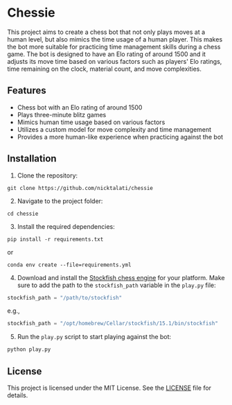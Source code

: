 # Chessie

This project aims to create a chess bot that not only plays moves at a human level, but also mimics the time usage of a human player. This makes the bot more suitable for practicing time management skills during a chess game. The bot is designed to have an Elo rating of around 1500 and it adjusts its move time based on various factors such as players' Elo ratings, time remaining on the clock, material count, and move complexities.

## Features

- Chess bot with an Elo rating of around 1500
- Plays three-minute blitz games
- Mimics human time usage based on various factors
- Utilizes a custom model for move complexity and time management
- Provides a more human-like experience when practicing against the bot

## Installation

1. Clone the repository:

```
git clone https://github.com/nicktalati/chessie
```

2. Navigate to the project folder:

```
cd chessie
```

3. Install the required dependencies:

```
pip install -r requirements.txt
```
or
```
conda env create --file=requirements.yml
```

4. Download and install the [Stockfish chess engine](https://stockfishchess.org/download/) for your platform. Make sure to add the path to the `stockfish_path` variable in the `play.py` file:

```python
stockfish_path = "/path/to/stockfish"
```
e.g., 
```python
stockfish_path = "/opt/homebrew/Cellar/stockfish/15.1/bin/stockfish"
```

5. Run the `play.py` script to start playing against the bot:

```python
python play.py
```

## License

This project is licensed under the MIT License. See the [LICENSE](LICENSE) file for details.
